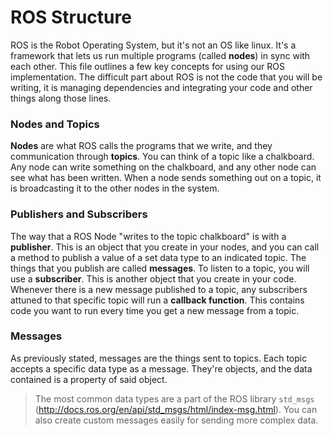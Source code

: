 ﻿# ROS Structure
ROS is the Robot Operating System, but it's not an OS like linux. It's a framework that lets us run multiple programs (called **nodes**) in sync with each other. This file outlines a few key concepts for using our ROS implementation.
The difficult part about ROS is not the code that you will be writing, it is managing dependencies and integrating your code and other things along those lines.

### Nodes and Topics
**Nodes** are what ROS calls the programs that we write, and they communication through **topics**. You can think of a topic like a chalkboard. Any node can write something on the chalkboard, and any other node can see what has been written. When a node sends something out on a topic, it is broadcasting it to the other nodes in the system.
### Publishers and Subscribers
The way that a ROS Node "writes to the topic chalkboard" is with a **publisher**. This is an object that you create in your nodes, and you can call a method to publish a value of a set data type to an indicated topic. The things that you publish are called **messages**.
To listen to a topic, you will use a **subscriber**. This is another object that you create in your code. Whenever there is a new message published to a topic, any subscribers attuned to that specific topic will run a **callback function**. This contains code you want to run every time you get a new message from a topic.
### Messages
As previously stated, messages are the things sent to topics. Each topic accepts a specific data type as a message. They're objects, and the data contained is a property of said object.
>The most common data types are a part of the ROS library `std_msgs` (http://docs.ros.org/en/api/std_msgs/html/index-msg.html). You can also create custom messages easily for sending more complex data.
